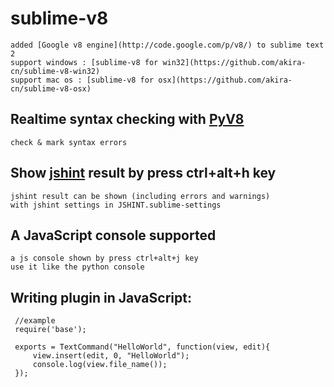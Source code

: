# sublime-v8
	
	added [Google v8 engine](http://code.google.com/p/v8/) to sublime text 2
	support windows : [sublime-v8 for win32](https://github.com/akira-cn/sublime-v8-win32)
	support mac os : [sublime-v8 for osx](https://github.com/akira-cn/sublime-v8-osx)

## Realtime syntax checking with [PyV8](https://github.com/okoye/PyV8)

	check & mark syntax errors

## Show [jshint](http://www.jshint.com/) result by press ctrl+alt+h key
	
	jshint result can be shown (including errors and warnings)
	with jshint settings in JSHINT.sublime-settings 

## A JavaScript console supported

	a js console shown by press ctrl+alt+j key
	use it like the python console

## Writing plugin in JavaScript:
	
     //example
     require('base');

     exports = TextCommand("HelloWorld", function(view, edit){
         view.insert(edit, 0, "HelloWorld");
         console.log(view.file_name());
     });